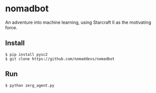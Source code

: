 nomadbot
========
An adventure into machine learning, using Starcraft II as the motivating force.

## Install
```
$ pip install pysc2
$ git clone https://github.com/nomaddevs/nomadbot
```

## Run
```
$ python zerg_agent.py
```
